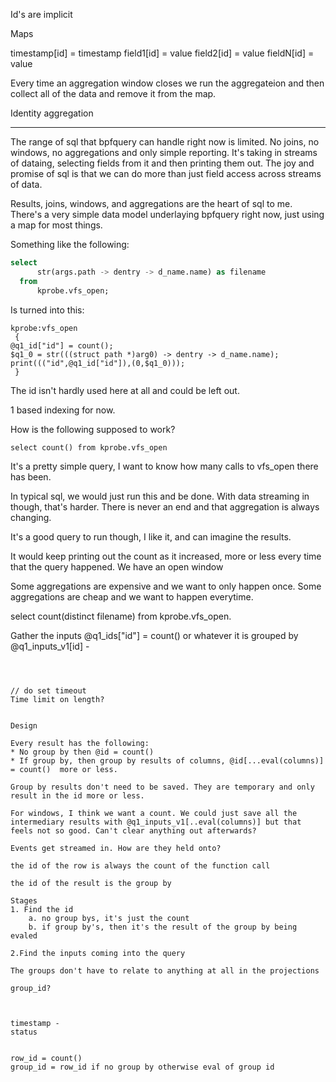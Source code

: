 

Id's are implicit 

Maps

timestamp[id] = timestamp 
field1[id] = value 
field2[id] = value
fieldN[id] = value

Every time an aggregation window closes we run the aggregateion and then collect all of the data and remove it from the map.


Identity aggregation 


----

The range of sql that bpfquery can handle right now is limited. No joins, no windows, no aggregations and only simple reporting. It's taking in streams of dataing, selecting fields from it and then printing them out. The joy and promise of sql is that we can do more than just field access across streams of data. 

Results, joins, windows, and aggregations are the heart of sql to me. There's a very simple data model underlaying bpfquery right now, just using a map for most things. 

Something like the following:

``` sql
select
      str(args.path -> dentry -> d_name.name) as filename
  from
      kprobe.vfs_open;
```

Is turned into this:

```
kprobe:vfs_open
 {
@q1_id["id"] = count();
$q1_0 = str(((struct path *)arg0) -> dentry -> d_name.name);
print((("id",@q1_id["id"]),(0,$q1_0)));
 }
```

The id isn't hardly used here at all and could be left out.


1 based indexing for now. 

How is the following supposed to work?
```
select count() from kprobe.vfs_open
```

It's a pretty simple query, I want to know how many calls to vfs_open there has been. 

In typical sql, we would just run this and be done. With data streaming in though, that's harder. There is never an end and that aggregation is always changing. 

It's a good query to run though, I like it, and can imagine the results. 

It would keep printing out the count as it increased, more or less every time that the query happened. We have an open window 


Some aggregations are expensive and we want to only happen once. 
Some aggregations are cheap and we want to happen everytime. 

select count(distinct filename) from kprobe.vfs_open. 


Gather the inputs
@q1_ids["id"] = count() or whatever it is grouped by 
@q1_inputs_v1[id] - 


```



// do set timeout 
Time limit on length? 


Design 

Every result has the following: 
* No group by then @id = count() 
* If group by, then group by results of columns, @id[...eval(columns)] = count()  more or less. 

Group by results don't need to be saved. They are temporary and only result in the id more or less. 

For windows, I think we want a count. We could just save all the intermediary results with @q1_inputs_v1[..eval(columns)] but that feels not so good. Can't clear anything out afterwards? 

Events get streamed in. How are they held onto? 

the id of the row is always the count of the function call 

the id of the result is the group by 

Stages 
1. Find the id
    a. no group bys, it's just the count 
    b. if group by's, then it's the result of the group by being evaled 

2.Find the inputs coming into the query  

The groups don't have to relate to anything at all in the projections 

group_id? 



timestamp - 
status 


row_id = count() 
group_id = row_id if no group by otherwise eval of group id 
